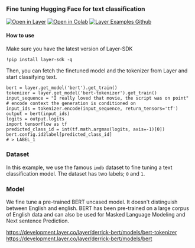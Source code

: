### Fine tuning Hugging Face for text classification
[![Open in Layer](https://development.layer.co/assets/badge.svg)](https://development.layer.co/layer/derrick-bert)
[![Open in Colab](https://colab.research.google.com/assets/colab-badge.svg)](https://drive.google.com/file/d/1o8ataaQhTtAeliq_KG2wBauV3Hr1pkj1/view?usp=sharing)
[![Layer Examples Github](https://badgen.net/badge/icon/github?icon=github&label)](https://github.com/layerai/examples/tree/main/text-classification)
#### How to use
Make sure you have the latest version of Layer-SDK

``` !pip install layer-sdk -q ``` 

Then, you can fetch the finetuned model and the tokenizer from Layer and start classifying text.

```
bert = layer.get_model('bert').get_train()
tokenizer = layer.get_model('bert-tokenizer').get_train()
input_sequence = "I really loved that movie, the script was on point"
# encode context the generation is conditioned on
input_ids = tokenizer.encode(input_sequence, return_tensors='tf')
output = bert(input_ids)
logits = output.logits
import tensorflow as tf
predicted_class_id = int(tf.math.argmax(logits, axis=-1)[0])
bert.config.id2label[predicted_class_id]
# > LABEL_1
```
### Dataset 
In this example, we use the famous `imdb` dataset to fine tuning a text classification model. 
The dataset has two labels; `0` and `1`. 
### Model 
We fine tune a pre-trained BERT uncased model. It doesn't distinguish between English and 
english. BERT has been pre-trained on a large corpus of English data and can also be used for 
Masked Language Modeling and Next sentence Prediction. 

https://development.layer.co/layer/derrick-bert/models/bert-tokenizer  
https://development.layer.co/layer/derrick-bert/models/bert  